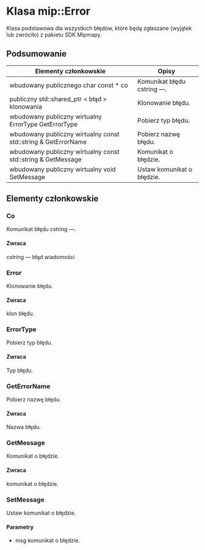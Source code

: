 # <a name="class-miperror"></a>Klasa mip::Error 
Klasa podstawowa dla wszystkich błędów, które będą zgłaszane (wyjątek lub zwróciło) z pakietu SDK Mipmapy.
## <a name="summary"></a>Podsumowanie
 Elementy członkowskie                        | Opisy                                
--------------------------------|---------------------------------------------
wbudowany publicznego char const * co | Komunikat błędu cstring —.
publiczny std::shared_ptr < błąd > klonowania | Klonowanie błędu.
wbudowany publiczny wirtualny ErrorType GetErrorType | Pobierz typ błędu.
wbudowany publiczny wirtualny const std::string & GetErrorName | Pobierz nazwę błędu.
wbudowany publiczny wirtualny const std::string & GetMessage | Komunikat o błędzie.
wbudowany publiczny wirtualny void SetMessage | Ustaw komunikat o błędzie.
## <a name="members"></a>Elementy członkowskie
### <a name="what"></a>Co
Komunikat błędu cstring —.
#### <a name="returns"></a>Zwraca
cstring — błąd wiadomości
### <a name="error"></a>Error
Klonowanie błędu.
#### <a name="returns"></a>Zwraca
klon błędu.
### <a name="errortype"></a>ErrorType
Pobierz typ błędu.
#### <a name="returns"></a>Zwraca
Typ błędu.
### <a name="geterrorname"></a>GetErrorName
Pobierz nazwę błędu.
#### <a name="returns"></a>Zwraca
Nazwa błędu.
### <a name="getmessage"></a>GetMessage
Komunikat o błędzie.
#### <a name="returns"></a>Zwraca
komunikat o błędzie.
### <a name="setmessage"></a>SetMessage
Ustaw komunikat o błędzie.
#### <a name="parameters"></a>Parametry
* msg komunikat o błędzie.